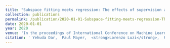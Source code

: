 ```yaml
---
title: "Subspace fitting meets regression: The effects of supervision and orthonormality constraints on double descent of generalization errors"
collection: publications
permalink: /publication/2020-01-01-Subspace-fitting-meets-regression-The-effects-of-supervision-and-orthonormality-constraints-on-double-descent-of-generalization-errors
date: 2020-01-01
year: 2020
venue: 'In the proceedings of International Conference on Machine Learning'
citation: ' Yehuda Dar,  Paul Mayer,  <strong>Lorenzo Luzi</strong>,  Richard Baraniuk, <a href="https://scholar.google.com/scholar?q=Subspace+fitting+meets+regression:+The+effects+of+supervision+and+orthonormality+constraints+on+double+descent+of+generalization+errors">Subspace fitting meets regression: The effects of supervision and orthonormality constraints on double descent of generalization errors</a>. In the proceedings of International Conference on Machine Learning, 2020.'
---
```

